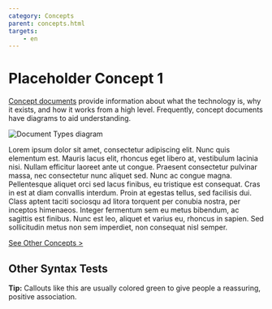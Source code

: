 ```yaml
---
category: Concepts
parent: concepts.html
targets:
    - en
---
```

# Placeholder Concept 1

[Concept documents](concepts.html) provide information about what the technology is, why it exists, and how it works from a high level. Frequently, concept documents have diagrams to aid understanding.

![Document Types diagram](img/doc-types.png)

Lorem ipsum dolor sit amet, consectetur adipiscing elit. Nunc quis elementum est. Mauris lacus elit, rhoncus eget libero at, vestibulum lacinia nisi. Nullam efficitur laoreet ante ut congue. Praesent consectetur pulvinar massa, nec consectetur nunc aliquet sed. Nunc ac congue magna. Pellentesque aliquet orci sed lacus finibus, eu tristique est consequat. Cras in est at diam convallis interdum. Proin at egestas tellus, sed facilisis dui. Class aptent taciti sociosqu ad litora torquent per conubia nostra, per inceptos himenaeos. Integer fermentum sem eu metus bibendum, ac sagittis est finibus. Nunc est leo, aliquet et varius eu, rhoncus in sapien. Sed sollicitudin metus non sem imperdiet, non consequat nisl semper.

[See Other Concepts >](concepts.html)

## Other Syntax Tests

**Tip:** Callouts like this are usually colored green to give people a reassuring, positive association.
